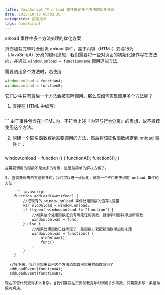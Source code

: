 ```yaml
---
title: JavaScript 中 onload 事件绑定多个方法的优化建议
date: 2015-10-17 00:02:30
categories: 前端技术
tags: JavaScript
---
```

onload 事件中多个方法处理的优化方案

<!--more-->

页面加载完毕时会触发 onload 事件。基于内容（HTML）要与行为（JavaScript）分离的编码思想，我们需要将一些对页面的初始化操作写在方法内，并通过 `window.onload = functionName` 调用这些方法.

需要调用多个方法时，若使用

``` javascript
window.onload = functionA;
window.onload = functionB;
```

它们之中只有最后一个方法会被实际调用。那么应如何实现调用多个方法呢？

1. 直接在 HTML 中编写:

	``` html
<body onload="functionA();functionB()">
```
由于事件包含在 HTML 内，不符合上述『内容与行为分离』的思想，故不推荐使用这个方法。

2. 创建一个匿名函数容纳需要调用的方法，然后将该匿名函数绑定到 onload 事件上：

	``` javascript
window.onload = function () {
  functionA();
  functionB();
}
```
在需要调用的函数不是太多的时候，这是最简单的解决方案了。

3. 当需要调用的方法较多时，我们可以进一步优化，编写一个专门用于绑定 onload 事件的方法：

	``` javascript
	function addLoadEvent(func) {
    	//把现有的 window.onload 事件处理函数的值存入变量
    	var oldOnload = window.onload;
    	if (typeof window.onload != "function") {
      		//如果这个处理函数还没有绑定任何函数，就像平时那样添加新函数
      		window.onload = func;
    	} else {
      		//如果处理函数已经绑定了一些函数，就把新函数添加到末尾
      		window.onload = function() {
        		oldOnload();
        		func();
      		}
      	}
  	}
  
  //接下来，我们只需要调用这个方法添加自己需要的函数就行了
  addLoadEvent(functionA);
  addLoadEvent(functionB);
  	```
现在不管代码变得多么复杂，当我们需要在页面加载完毕时调用多少函数，只需要多写一条语句既可解决。